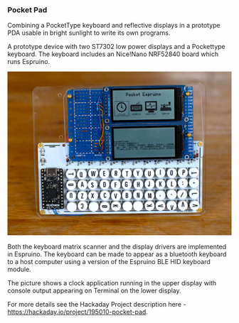 ### Pocket Pad

Combining a PocketType keyboard and reflective displays in a prototype PDA usable in bright sunlight to write its own programs.

 

A prototype device with two ST7302 low power displays and a Pockettype keyboard. The keyboard includes an Nice!Nano NRF52840 board which runs Espruino.

![](pocket.JPG)

Both the keyboard matrix scanner and the display drivers are implemented in Espruino. The keyboard can be made to appear as a bluetooth keyboard to a host computer using a version of the Espruino BLE HID keyboard module.

The picture shows a clock application running in the upper display with console output appearing on Terminal on the lower display.

For more details see the Hackaday Project description here - https://hackaday.io/project/195010-pocket-pad.


 